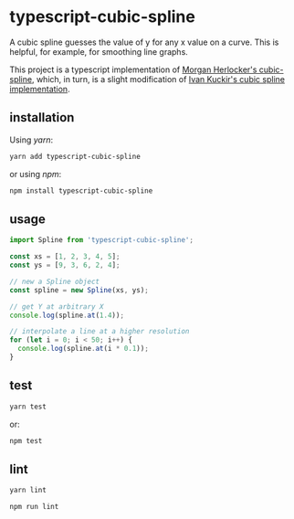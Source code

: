 # typescript-cubic-spline

A cubic spline guesses the value of y for any x value on a curve. This is helpful, for example, for smoothing line graphs.

This project is a typescript implementation of [Morgan Herlocker's cubic-spline](https://github.com/morganherlocker/cubic-spline), which, in turn, is a slight modification of [Ivan Kuckir's cubic spline implementation](http://blog.ivank.net/interpolation-with-cubic-splines.html).

## installation

Using *yarn*:

```sh
yarn add typescript-cubic-spline
```

or using *npm*:

```sh
npm install typescript-cubic-spline
```

## usage

```ts
import Spline from 'typescript-cubic-spline';

const xs = [1, 2, 3, 4, 5];
const ys = [9, 3, 6, 2, 4];

// new a Spline object
const spline = new Spline(xs, ys);

// get Y at arbitrary X
console.log(spline.at(1.4));

// interpolate a line at a higher resolution
for (let i = 0; i < 50; i++) {
  console.log(spline.at(i * 0.1));
}
```

## test

```sh
yarn test
```

or:

```sh
npm test
```

## lint

```sh
yarn lint
```

```sh
npm run lint
```
